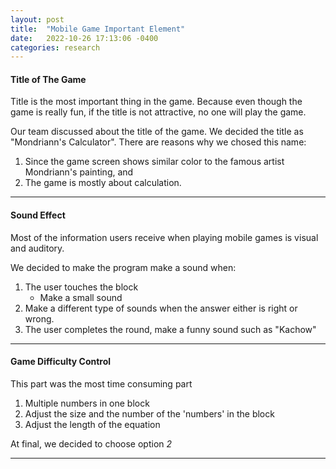 ```yaml
---
layout: post
title:  "Mobile Game Important Element"
date:   2022-10-26 17:13:06 -0400
categories: research
---
```


#### Title of The Game

Title is the most important thing in the game. Because even though the game is really fun, if the title is not attractive, no one will play the game.

Our team discussed about the title of the game. We decided the title as "Mondriann's Calculator". There are reasons why we chosed this name:

1. Since the game screen shows similar color to the famous artist Mondriann's painting, and
2. The game is mostly about calculation.

---

#### Sound Effect

Most of the information users receive when playing mobile games is visual and auditory.

We decided to make the program make a sound when:

1. The user touches the block
    - Make a small sound
2. Make a different type of sounds when the answer either is right or wrong.
3. The user completes the round, make a funny sound such as "Kachow"

---

#### Game Difficulty Control

This part was the most time consuming part

1. Multiple numbers in one block
2. Adjust the size and the number of the 'numbers' in the block
3. Adjust the length of the equation

At final, we decided to choose option *2*

---

